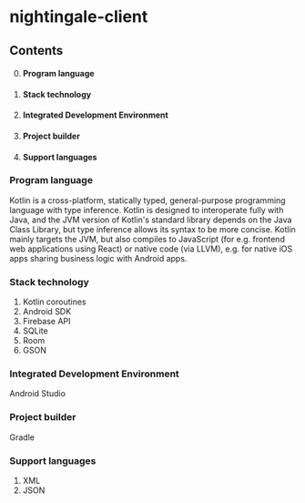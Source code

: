 # nightingale-client

## Contents

0. #### Program language
1. #### Stack technology
2. #### Integrated Development Environment
3. #### Project builder
4. #### Support languages


### Program language

Kotlin is a cross-platform, statically typed, general-purpose programming language with type inference. Kotlin is designed to interoperate fully with Java, and the JVM version of Kotlin's standard library depends on the Java Class Library, but type inference allows its syntax to be more concise. Kotlin mainly targets the JVM, but also compiles to JavaScript (for e.g. frontend web applications using React) or native code (via LLVM), e.g. for native iOS apps sharing business logic with Android apps. 


### Stack technology

1. Kotlin coroutines
2. Android SDK
3. Firebase API
4. SQLite
5. Room
6. GSON


### Integrated Development Environment

Android Studio

### Project builder

Gradle


### Support languages

1. XML
2. JSON
